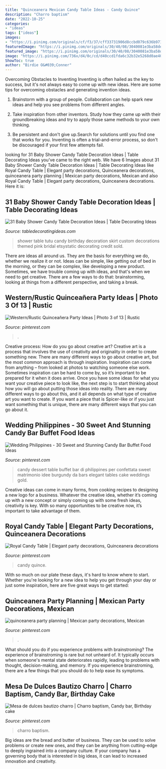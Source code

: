 ```yaml
---
title: "Quinceanera Mexican Candy Table Ideas - Candy Quince"
description: "Charro baptism"
date: "2022-10-25"
categories:
- "ideas"
tags: ["ideas"]
images:
- "https://i.pinimg.com/originals/cf/f3/37/cff33731906d8ccbd079c636b971f269.jpg"
featuredImage: "https://i.pinimg.com/originals/30/40/08/3040081e3ba58deaeca350d17fc033b8.jpg"
featured_image: "https://i.pinimg.com/originals/30/40/08/3040081e3ba58deaeca350d17fc033b8.jpg"
image: "https://i.pinimg.com/736x/d4/0c/cd/d40ccd1fda6c32b32e5268d0ae405217.jpg"
ShowToc: true
author: "Birdie O&#039;Conner"
---
```



Overcoming Obstacles to Inventing
Inventing is often hailed as the key to success, but it's not always easy to come up with new ideas. Here are some tips for overcoming obstacles and generating invention ideas.
1. Brainstorm with a group of people. Collaboration can help spark new ideas and help you see problems from different angles.

2. Take inspiration from other inventors. Study how they came up with their groundbreaking ideas and try to apply those same methods to your own thinking.

3. Be persistent and don't give up.Search for solutions until you find one that works for you. Inventing is often a trial-and-error process, so don't be discouraged if your first few attempts fail.

	

		
looking for 31 Baby Shower Candy Table Decoration Ideas | Table Decorating Ideas you've came to the right web. We have 6 Images about 31 Baby Shower Candy Table Decoration Ideas | Table Decorating Ideas like Royal Candy Table | Elegant party decorations, Quinceanera decorations, quinceanera party planning | Mexican party decorations, Mexican and also Royal Candy Table | Elegant party decorations, Quinceanera decorations. Here it is:
		
    
## 31 Baby Shower Candy Table Decoration Ideas | Table Decorating Ideas

<img loading=lazy src="https://img0.etsystatic.com/065/0/6749258/il_fullxfull.798700600_7vge.jpg" onerror="this.onerror=null;this.src='https://tse3.mm.bing.net/th?id=OIP.rnFhP9Pi8JTGpzwk_b6nJwHaFj&amp;pid=15.1';" alt="31 Baby Shower Candy Table Decoration Ideas | Table Decorating Ideas">

_Source: tabledecoratingideas.com_

>shower table tutu candy birthday decoration skirt custom decorations themed pink bridal etsystatic decorating credit sold. 

	

There are ideas all around us. They are the basis for everything we do, whether we realize it or not. Ideas can be simple, like getting out of bed in the morning, or they can be complex, like developing a new product. Sometimes, we have trouble coming up with ideas, and that's when we need to get creative. There are a few ways to do that: brainstorming, looking at things from a different perspective, and taking a break.

    
## Western/Rustic Quinceañera Party Ideas | Photo 3 Of 13 | Rustic

<img loading=lazy src="https://i.pinimg.com/736x/d4/0c/cd/d40ccd1fda6c32b32e5268d0ae405217.jpg" onerror="this.onerror=null;this.src='https://tse2.mm.bing.net/th?id=OIP.GWWkO7pgC-8f7_x1_qACpgHaNK&amp;pid=15.1';" alt="Western/Rustic Quinceañera Party Ideas | Photo 3 of 13 | Rustic">

_Source: pinterest.com_

>. 

	

Creative process: How do you go about creative art?
Creative art is a process that involves the use of creativity and originality in order to create something new. There are many different ways to go about creative art, but the most common approach is through inspiration. Inspiration can come from anything – from looked at photos to watching someone else work. Sometimes inspiration can be hard to come by, so it’s important to be prepared for it when it does arrive. Once you have some ideas for what you want your creative piece to look like, the next step is to start thinking about how you will go about putting those ideas into reality. There are many different ways to go about this, and it all depends on what type of creative art you want to create. If you want a piece that is Spicer-like or if you just want something that is unique, there are many different ways that you can go about it.

    
## Wedding Philippines - 30 Sweet And Stunning Candy Bar Buffet Food Ideas

<img loading=lazy src="https://i.pinimg.com/originals/30/40/08/3040081e3ba58deaeca350d17fc033b8.jpg" onerror="this.onerror=null;this.src='https://tse4.mm.bing.net/th?id=OIP.DmpvyJkotHWSkUmorwZ2GgHaLJ&amp;pid=15.1';" alt="Wedding Philippines - 30 Sweet and Stunning Candy Bar Buffet Food Ideas">

_Source: pinterest.com_

>candy dessert table buffet bar di philippines per confettata sweet matrimonio idee burgundy da bars elegant tables cake weddings gold. 

	

Creative ideas can come in many forms, from cooking recipes to designing a new logo for a business. Whatever the creative idea, whether it’s coming up with a new concept or simply coming up with some fresh ideas, creativity is key. With so many opportunities to be creative now, it’s important to take advantage of them.

    
## Royal Candy Table | Elegant Party Decorations, Quinceanera Decorations

<img loading=lazy src="https://i.pinimg.com/originals/cf/f3/37/cff33731906d8ccbd079c636b971f269.jpg" onerror="this.onerror=null;this.src='https://tse4.mm.bing.net/th?id=OIP.PaUnn6qExU1zELCbtXuLSwHaJ4&amp;pid=15.1';" alt="Royal Candy Table | Elegant party decorations, Quinceanera decorations">

_Source: pinterest.com_

>candy quince. 

	

With so much on our plate these days, it's hard to know where to start. Whether you're looking for a new idea to help you get through your day or just some inspiration, here are five great ways to get started: 

    
## Quinceanera Party Planning | Mexican Party Decorations, Mexican

<img loading=lazy src="https://i.pinimg.com/originals/4e/01/88/4e01889f75a020edd94abe447b860c52.jpg" onerror="this.onerror=null;this.src='https://tse2.mm.bing.net/th?id=OIP.b03mmNFeIsspoEPScmldqwHaNK&amp;pid=15.1';" alt="quinceanera party planning | Mexican party decorations, Mexican">

_Source: pinterest.com_

>. 

	

What should you do if you experience problems with brainstroming?
The experience of brainstroming is rare but not unheard of. It typically occurs when someone's mental state deteriorates rapidly, leading to problems with thought, decision-making, and memory. If you experience brainstroming, there are a few things that you should do to help ease its symptoms.

    
## Mesa De Dulces Bautizo Charro | Charro Baptism, Candy Bar, Birthday Cake

<img loading=lazy src="https://i.pinimg.com/736x/d2/62/af/d262af1bd32ae4b0f495f7888098b081.jpg" onerror="this.onerror=null;this.src='https://tse3.mm.bing.net/th?id=OIP.EBanFhS4n5SotOH8SRYrawHaJ3&amp;pid=15.1';" alt="Mesa de dulces bautizo charro | Charro baptism, Candy bar, Birthday cake">

_Source: pinterest.com_

>charro baptism. 

	

Big ideas are the bread and butter of business. They can be used to solve problems or create new ones, and they can be anything from cutting-edge to deeply ingrained into a company culture. If your company has a governing body that is interested in big ideas, it can lead to increased innovation and creativity.

